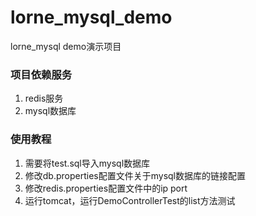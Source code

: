 # lorne_mysql_demo
lorne_mysql demo演示项目

### 项目依赖服务
1. redis服务
2. mysql数据库

### 使用教程
1. 需要将test.sql导入mysql数据库
2. 修改db.properties配置文件关于mysql数据库的链接配置
3. 修改redis.properties配置文件中的ip port
4. 运行tomcat，运行DemoControllerTest的list方法测试

